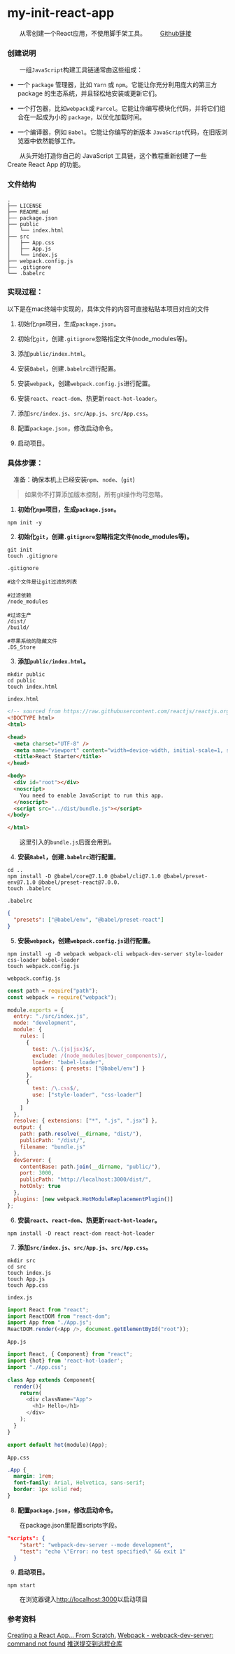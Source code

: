 # my-init-react-app

&emsp;&emsp;从零创建一个React应用，不使用脚手架工具。
&emsp;&emsp;[Github链接](https://github.com/827652549/my-init-react-app)
### 创建说明
&emsp;&emsp;一组` JavaScript `构建工具链通常由这些组成：

- 一个 `package` 管理器，比如 `Yarn` 或 `npm`。它能让你充分利用庞大的第三方 package 的生态系统，并且轻松地安装或更新它们。

- 一个打包器，比如` webpack `或 `Parcel`。它能让你编写模块化代码，并将它们组合在一起成为小的 `package`，以优化加载时间。

- 一个编译器，例如 `Babel`。它能让你编写的新版本 `JavaScript`代码，在旧版浏览器中依然能够工作。

&emsp;&emsp;从头开始打造你自己的 JavaScript 工具链，这个教程重新创建了一些 Create React App 的功能。
### 文件结构
```
.
├── LICENSE
├── README.md
├── package.json
├── public
│   └── index.html
├── src
│   ├── App.css
│   ├── App.js
│   └── index.js
├── webpack.config.js
├── .gitignore
└── .babelrc
```

### 实现过程：

以下是在mac终端中实现的，具体文件的内容可直接粘贴本项目对应的文件

1. 初始化`npm`项目，生成`package.json`。

2. 初始化`git`，创建`.gitignore`忽略指定文件(node_modules等)。

3. 添加`public/index.html`。

4. 安装`Babel`，创建`.babelrc`进行配置。

5. 安装`webpack`，创建`webpack.config.js`进行配置。

6. 安装`react`、`react-dom`、热更新`react-hot-loader`。

7. 添加`src/index.js`、`src/App.js`、`src/App.css`。

8. 配置`package.json`，修改启动命令。

9. 启动项目。

### 具体步骤：

&emsp;准备：确保本机上已经安装`npm`、`node`、(`git`)

> 如果你不打算添加版本控制，所有git操作均可忽略。


1. **初始化`npm`项目，生成`package.json`。**

```
npm init -y
```

2. **初始化`git`，创建`.gitignore`忽略指定文件(node_modules等)。**

```
git init
touch .gitignore
```

`.gitignore`
```
#这个文件是让git过滤的列表

#过滤依赖
/node_modules

#过滤生产
/dist/
/build/

#苹果系统的隐藏文件
.DS_Store
```

3. **添加`public/index.html`。**

```
mkdir public
cd public
touch index.html
```

`index.html`
```html
<!-- sourced from https://raw.githubusercontent.com/reactjs/reactjs.org/master/static/html/single-file-example.html -->
<!DOCTYPE html>
<html>

<head>
  <meta charset="UTF-8" />
  <meta name="viewport" content="width=device-width, initial-scale=1, shrink-to-fit=no">
  <title>React Starter</title>
</head>

<body>
  <div id="root"></div>
  <noscript>
    You need to enable JavaScript to run this app.
  </noscript>
  <script src="../dist/bundle.js"></script>
</body>

</html>
```

&emsp;&emsp;这里引入的`bundle.js`后面会用到。

4. **安装`Babel`，创建`.babelrc`进行配置**。

```
cd ..
npm install -D @babel/core@7.1.0 @babel/cli@7.1.0 @babel/preset-env@7.1.0 @babel/preset-react@7.0.0.
touch .babelrc
```

`.babelrc`
```json
{
  "presets": ["@babel/env", "@babel/preset-react"]
}
```

5. **安装`webpack`，创建`webpack.config.js`进行配置。**

```
npm install -g -D webpack webpack-cli webpack-dev-server style-loader css-loader babel-loader
touch webpack.config.js
```

`webpack.config.js`
```javascript
const path = require("path");
const webpack = require("webpack");

module.exports = {
  entry: "./src/index.js",
  mode: "development",
  module: {
    rules: [
      {
        test: /\.(js|jsx)$/,
        exclude: /(node_modules|bower_components)/,
        loader: "babel-loader",
        options: { presets: ["@babel/env"] }
      },
      {
        test: /\.css$/,
        use: ["style-loader", "css-loader"]
      }
    ]
  },
  resolve: { extensions: ["*", ".js", ".jsx"] },
  output: {
    path: path.resolve(__dirname, "dist/"),
    publicPath: "/dist/",
    filename: "bundle.js"
  },
  devServer: {
    contentBase: path.join(__dirname, "public/"),
    port: 3000,
    publicPath: "http://localhost:3000/dist/",
    hotOnly: true
  },
  plugins: [new webpack.HotModuleReplacementPlugin()]
};
```

6. **安装`react`、`react-dom`、热更新`react-hot-loader`。**

```
npm install -D react react-dom react-hot-loader
```

7. **添加`src/index.js`、`src/App.js`、`src/App.css`。**

```
mkdir src
cd src
touch index.js
touch App.js
touch App.css
```

`index.js`
```javascript
import React from "react";
import ReactDOM from "react-dom";
import App from "./App.js";
ReactDOM.render(<App />, document.getElementById("root"));
```

`App.js`
```javascript
import React, { Component} from "react";
import {hot} from 'react-hot-loader';
import "./App.css";

class App extends Component{
  render(){
    return(
      <div className="App">
        <h1> Hello</h1>
      </div>
    );
  }
}

export default hot(module)(App);
```

`App.css`
```css
.App {
  margin: 1rem;
  font-family: Arial, Helvetica, sans-serif;
  border: 1px solid red;
}
```

8. **配置`package.json`，修改启动命令。**

&emsp;&emsp;在package.json里配置scripts字段。

```json
"scripts": {
    "start": "webpack-dev-server --mode development",
    "test": "echo \"Error: no test specified\" && exit 1"
  }
```

9. **启动项目。**

```
npm start
```

&emsp;&emsp;在浏览器键入[http://localhost:3000](http://localhost:3000)以启动项目

### 参考资料

[Creating a React App… From Scratch.](https://blog.usejournal.com/creating-a-react-app-from-scratch-f3c693b84658)
[Webpack - webpack-dev-server: command not found](https://stackoverflow.com/questions/31611527/webpack-webpack-dev-server-command-not-found/52480044)
[推送提交到远程仓库](https://help.github.com/cn/github/using-git/pushing-commits-to-a-remote-repository)

